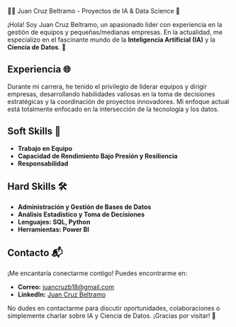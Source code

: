 👨‍💻 Juan Cruz Beltramo - Proyectos de IA & Data Science 👾

¡Hola! Soy Juan Cruz Beltramo, un apasionado líder con experiencia en la gestión de equipos y pequeñas/medianas empresas. En la actualidad, me especializo en el fascinante mundo de la **Inteligencia Artificial (IA)** y la **Ciencia de Datos**. 🚀

## Experiencia 🌐

Durante mi carrera, he tenido el privilegio de liderar equipos y dirigir empresas, desarrollando habilidades valiosas en la toma de decisiones estratégicas y la coordinación de proyectos innovadores. Mi enfoque actual está totalmente enfocado en la intersección de la tecnología y los datos.

## Soft Skills 🤝

- **Trabajo en Equipo**
- **Capacidad de Rendimiento Bajo Presión y Resiliencia**
- **Responsabilidad**

## Hard Skills 🛠️

- **Administración y Gestión de Bases de Datos**
- **Análisis Estadístico y Toma de Decisiones**
- **Lenguajes: SQL, Python**
- **Herramientas: Power BI**

## Contacto 📬

¡Me encantaría conectarme contigo! Puedes encontrarme en:

- **Correo:** juancruzb18@gmail.com
- **LinkedIn:** [Juan Cruz Beltramo](https://www.linkedin.com/in/juancruzbeltramo/)

No dudes en contactarme para discutir oportunidades, colaboraciones o simplemente charlar sobre IA y Ciencia de Datos. ¡Gracias por visitar! 👋

